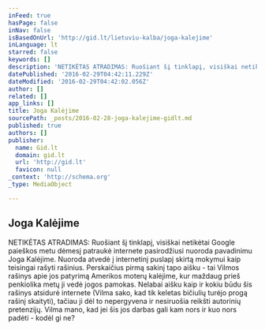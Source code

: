 ```yaml
---
inFeed: true
hasPage: false
inNav: false
isBasedOnUrl: 'http://gid.lt/lietuviu-kalba/joga-kalejime'
inLanguage: lt
starred: false
keywords: []
description: 'NETIKĖTAS ATRADIMAS: Ruošiant šį tinklapį, visiškai netikėtai Google paieškos metu dėmesį patraukė internete pasirodžiusi nuoroda pavadinimu Joga Kalėjime. Nuoroda atvedė į internetinį puslapį skirtą mokymui kaip teisingai rašyti rašinius. Perskaičius pirmą sakinį tapo aišku - tai Vilmos rašinys apie jos patyrimą Amerikos moterų kalėjime, kur maždaug prieš penkiolika metų ji vedė jogos pamokas. Nelabai aišku kaip ir kokiu būdu šis rašinys atsidurė internete (Vilma sako, kad tik keletas bičiulių turėjo progą rašinį skaityti), tačiau ji dėl to nepergyvena ir nesiruošia reikšti autorinių pretenzijų. Vilma mano, kad jei šis jos darbas gali kam nors ir kuo nors padėti - kodėl gi ne? Vienok, tos, kurios norėtumėte šį straipsnį - nuoroda viršuje. ------ P.S. Dėl gramatinių klaidų nesukite galvos -- jos pasirodo specialiai "inkorporuotos" į teksta, kad skaitytojai nesugalvotu "nusirašyti" '
datePublished: '2016-02-29T04:42:11.229Z'
dateModified: '2016-02-29T04:42:02.056Z'
author: []
related: []
app_links: []
title: Joga Kalėjime
sourcePath: _posts/2016-02-28-joga-kalejime-gidlt.md
published: true
authors: []
publisher:
  name: Gid.lt
  domain: gid.lt
  url: 'http://gid.lt'
  favicon: null
_context: 'http://schema.org'
_type: MediaObject

---
```

<article style=""><h1>Joga Kalėjime</h1><p>NETIKĖTAS ATRADIMAS: Ruošiant šį tinklapį, visiškai netikėtai Google paieškos metu dėmesį patraukė internete pasirodžiusi nuoroda pavadinimu Joga Kalėjime. Nuoroda atvedė į internetinį puslapį skirtą mokymui kaip teisingai rašyti rašinius. Perskaičius pirmą sakinį tapo aišku - tai Vilmos rašinys apie jos patyrimą Amerikos moterų kalėjime, kur maždaug prieš penkiolika metų ji vedė jogos pamokas. Nelabai aišku kaip ir kokiu būdu šis rašinys atsidurė internete (Vilma sako, kad tik keletas bičiulių turėjo progą rašinį skaityti), tačiau ji dėl to nepergyvena ir nesiruošia reikšti autorinių pretenzijų. Vilma mano, kad jei šis jos darbas gali kam nors ir kuo nors padėti - kodėl gi ne?</p></article>